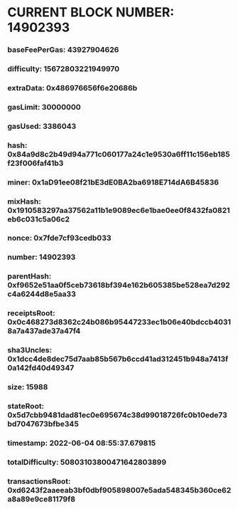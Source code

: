 # CURRENT BLOCK NUMBER: 14902393

### baseFeePerGas: 43927904626
### difficulty: 15672803221949970
### extraData: 0x486976656f6e20686b
### gasLimit: 30000000
### gasUsed: 3386043
### hash: 0x84a9d8c2b49d94a771c060177a24c1e9530a6ff11c156eb185f23f006faf41b3
### miner: 0x1aD91ee08f21bE3dE0BA2ba6918E714dA6B45836
### mixHash: 0x1910583297aa37562a11b1e9089ec6e1bae0ee0f8432fa0821eb6c031c5a06c2
### nonce: 0x7fde7cf93cedb033
### number: 14902393
### parentHash: 0xf9652e51aa0f5ceb73618bf394e162b605385be528ea7d292c4a6244d8e5aa33
### receiptsRoot: 0x0c468273d8362c24b086b95447233ec1b06e40bdccb40318a7a437ade37a47f4
### sha3Uncles: 0x1dcc4de8dec75d7aab85b567b6ccd41ad312451b948a7413f0a142fd40d49347
### size: 15988
### stateRoot: 0x5d7cbb9481dad81ec0e695674c38d99018726fc0b10ede73bd7047673bfbe345
### timestamp: 2022-06-04 08:55:37.679815
### totalDifficulty: 50803103800471642803899
### transactionsRoot: 0xd6243f2aaeeab3bf0dbf905898007e5ada548345b360ce62a8a89e9ce81179f8
